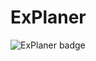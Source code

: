 # ExPlaner  
![ExPlaner badge](https://github.com/Sawair/ExPlaner/workflows/Publish%20master/badge.svg)

